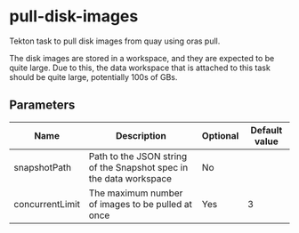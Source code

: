 # pull-disk-images

Tekton task to pull disk images from quay using oras pull.

The disk images are stored in a workspace, and they are expected to be quite large. Due to this,
the data workspace that is attached to this task should be quite large, potentially 100s of GBs.

## Parameters

| Name | Description | Optional | Default value |
|------|-------------|----------|---------------|
| snapshotPath | Path to the JSON string of the Snapshot spec in the data workspace | No | |
| concurrentLimit | The maximum number of images to be pulled at once | Yes | 3 |
